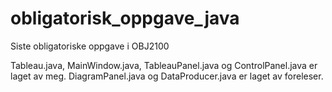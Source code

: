 # obligatorisk_oppgave_java
Siste obligatoriske oppgave i OBJ2100

Tableau.java, MainWindow.java, TableauPanel.java og ControlPanel.java er laget av meg.
DiagramPanel.java og DataProducer.java er laget av foreleser.
